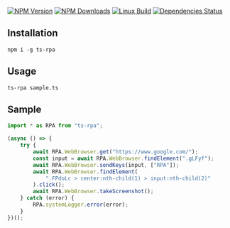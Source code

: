   [![NPM Version][npm-image]][npm-url]
  [![NPM Downloads][downloads-image]][downloads-url]
  [![Linux Build][circleci-image]][circleci-url]
  [![Dependencies Status][dependencies-image]][dependencies-url]

## Installation
```
npm i -g ts-rpa
```

## Usage
```
ts-rpa sample.ts
```

## Sample
```js
import * as RPA from "ts-rpa";

(async () => {
    try {
        await RPA.WebBrowser.get("https://www.google.com/");
        const input = await RPA.WebBrowser.findElement(".gLFyf");
        await RPA.WebBrowser.sendKeys(input, ["RPA"]);
        await RPA.WebBrowser.findElement(
            ".FPdoLc > center:nth-child(1) > input:nth-child(2)"
        ).click();
        await RPA.WebBrowser.takeScreenshot();
    } catch (error) {
        RPA.systemLogger.error(error);
    }
})();
```
[npm-image]: https://img.shields.io/npm/v/express.svg
[npm-url]: https://npmjs.org/package/ts-rpa
[downloads-image]: https://img.shields.io/npm/dm/ts-rpa.svg
[downloads-url]: https://npmjs.org/package/ts-rpa
[circleci-image]: https://circleci.com/gh/ca-rpa/ts-rpa.svg?style=shield
[circleci-url]: https://circleci.com/gh/ca-rpa/ts-rpa
[dependencies-image]: https://david-dm.org/ca-rpa/ts-rpa/status.svg
[dependencies-url]: https://david-dm.org/ca-rpa/ts-rpa
